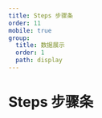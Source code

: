 ```yaml
---
title: Steps 步骤条
order: 11
mobile: true
group:
  title: 数据展示
  order: 1
  path: display
---
```


# Steps 步骤条

<code src="../demo/Steps.tsx"></code>
<API src="../src/Steps.tsx"></API>
